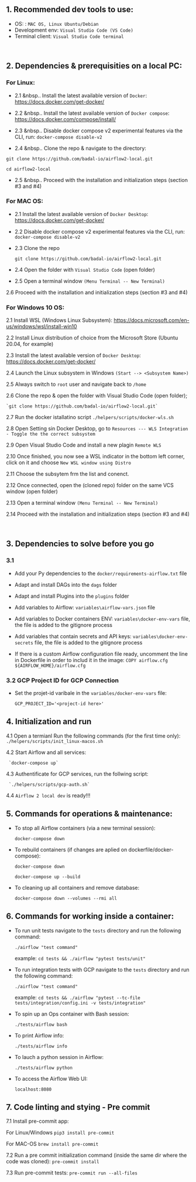 
## 1. Recommended dev tools to use:

- OS: : `MAC OS, Linux Ubuntu/Debian`
- Development env: `Visual Studio Code (VS Code)`
- Terminal client: `Visual Studio Code terminal`

<br/>

## 2. Dependencies & prerequisities on a local PC:
### For Linux:

  - 2.1 &nbsp.. Install the latest available version of `Docker`: https://docs.docker.com/get-docker/

  - 2.2 &nbsp.. Install the latest available version of `Docker compose`: https://docs.docker.com/compose/install/

  - 2.3 &nbsp.. Disable docker compose v2 experimental features via the CLI, run: `docker-compose disable-v2`

  - 2.4 &nbsp.. Clone the repo & navigate to the directory:

  `git clone https://github.com/badal-io/airflow2-local.git`

  `cd airflow2-local`

  - 2.5 &nbsp.. Proceed with the installation and initialization steps (section #3 and #4)

### For MAC OS:

  - 2.1 Install the latest available version of `Docker Desktop`: https://docs.docker.com/get-docker/

  - 2.2 Disable docker compose v2 experimental features via the CLI, run: `docker-compose disable-v2`

  - 2.3 Clone the repo

    `git clone https://github.com/badal-io/airflow2-local.git`

  - 2.4 Open the folder with `Visual Studio Code` (open folder)

  - 2.5 Open a terminal window `(Menu Terminal -- New Terminal)`

  2.6 Proceed with the installation and initialization steps (section #3 and #4)

### For Windows 10 OS:

  2.1 Install WSL (Windows Linux Subsystem): https://docs.microsoft.com/en-us/windows/wsl/install-win10

  2.2 Install Linux distribution of choice from the Microsoft Store (Ubuntu 20.04, for example)

  2.3 Install the latest available version of `Docker Desktop`: https://docs.docker.com/get-docker/

  2.4 Launch the Linux subsystem in Windows `(Start --> <Subsystem Name>)`

  2.5 Always switch to `root` user and navigate back to `/home`

  2.6 Clone the repo & open the folder with Visual Studio Code (open folder);

    `git clone https://github.com/badal-io/airflow2-local.git`

  2.7 Run the docker istallatino script `./helpers/scripts/docker-wls.sh`

  2.8 Open Setting sin Docker Desktop, go to `Resources --- WLS Integration - Toggle the the correct subsystem`

  2.9 Open Visual Studio Code and install a new plagin `Remote WLS`

  2.10 Once finished, you now see a WSL indicator in the bottom left corner, click on it and choose `New WSL window using Distro`

  2.11 Choose the subsytem frm the list and conenct.

  2.12 Once connected, open the (cloned repo) folder on the same VCS window (open folder)

  2.13 Open a terminal window `(Menu Terminal -- New Terminal)`

  2.14 Proceed with the installation and initialization steps (section #3 and #4)

<br/>

## 3. Dependencies to solve before you go
   ### 3.1

- Add your Py dependencies to the `docker/requirements-airflow.txt` file

- Adapt and install DAGs into the `dags` folder

- Adapt and install Plugins into the `plugins` folder

- Add variables to Airflow: `variables\airflow-vars.json` file

- Add variables to Docker containers ENV: `variables\docker-env-vars` file, the file is added to the gitignore process

- Add variables that contain secrets and API keys: `variables\docker-env-secrets` file, the file is added to the gitignore process

- If there is a custom Airflow configuration file ready, uncomment the line in Dockerfile in order to includ it in the image: `COPY airflow.cfg ${AIRFLOW_HOME}/airflow.cfg`



### 3.2 GCP Project ID for GCP Connection

- Set the projet-id varibale in the `variables/docker-env-vars` file:

   `GCP_PROJECT_ID='<project-id here>'`



## 4. Initialization and run

   4.1 Open a termianl Run the following commands (for the first time only):
    `./helpers/scripts/init_linux-macos.sh`

   4.2 Start Airflow and all services:

     `docker-compose up`

   4.3 Authentificate for GCP services, run the follwing script:

     `./helpers/scripts/gcp-auth.sh`

   4.4  `Airflow 2 local dev` is ready!!!



## 5. Commands for operations & maintenance:

- To stop all Airflow containers (via a new terminal session):

   `docker-compose down`

- To rebuild containers (if changes are aplied on dockerfile/docker-compose):

  `docker-compose down`

  `docker-compose up --build`

- To cleaning up all containers and remove database:

  `docker-compose down --volumes --rmi all`



## 6. Commands for working inside a container:

- To run unit tests navigate to the `tests` directory and run the following command:

  `./airflow "test command"`

    example: `cd tests && ./airflow "pytest tests/unit"`

- To run integration tests with GCP navigate to the `tests` directory and run the following command:

  `./airflow "test command"`

    example: `cd tests && ./airflow "pytest --tc-file tests/integration/config.ini -v tests/integration"`

- To spin up an Ops container with Bash session:

  `./tests/airflow bash`

- To print Airflow info:

  `./tests/airflow info`

- To lauch a python session in Airflow:

  `./tests/airflow python`

- To access the Airflow Web UI:

  `localhost:8080`



## 7. Code linting and stying - Pre commit ##

   7.1 Install pre-commit app:

   For Linux/Windows `pip3 install pre-commit`

   For MAC-OS `brew install pre-commit`

   7.2 Run a pre commit initialization command (inside the same dir where the code was cloned): `pre-commit install`

   7.3 Run pre-commit tests: `pre-commit run --all-files`
